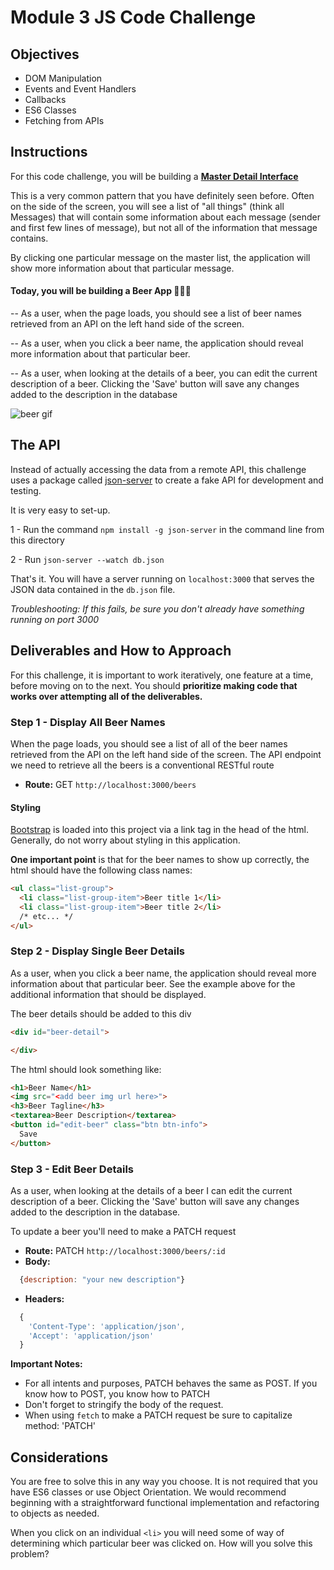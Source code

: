 # Module 3 JS Code Challenge

## Objectives

- DOM Manipulation
- Events and Event Handlers
- Callbacks
- ES6 Classes
- Fetching from APIs

## Instructions

For this code challenge, you will be building a **[Master Detail Interface](Master-Detail.png)**

This is a very common pattern that you have definitely seen before. Often on the side of the screen, you will see a list of "all things" (think all Messages) that will contain some information about each message (sender and first few lines of message), but not all of the information that message contains.

By clicking one particular message on the master list, the application will show more information about that particular message.

#### Today, you will be building a Beer App 🍺🍺🍺

-- As a user, when the page loads, you should see a list of beer names retrieved from an API on the left hand side of the screen.

-- As a user, when you click a beer name, the application should reveal more information about that particular beer.

-- As a user, when looking at the details of a beer, you can edit the current description of a beer. Clicking the 'Save' button will save any changes added to the description in the database

![beer gif](code-challenge-mod-iii-round-ii.gif)

## The API

Instead of actually accessing the data from a remote API, this challenge uses a package called [json-server](https://github.com/typicode/json-server) to create a fake API for development and testing.

It is very easy to set-up.

1 - Run the command `npm install -g json-server` in the command line from this directory

2 - Run  `json-server --watch db.json`

That's it. You will have a server running on `localhost:3000` that serves the JSON data contained in the `db.json` file.

*Troubleshooting: If this fails, be sure you don't already have something running on port 3000*

## Deliverables and How to Approach

For this challenge, it is important to work iteratively, one feature at a time, before moving on to the next. You should **prioritize making code that works over attempting all of the deliverables.**

### Step 1 - Display All Beer Names

When the page loads, you should see a list of all of the beer names retrieved from the API on the left hand side of the screen. The API endpoint we need to retrieve all the beers is a conventional RESTful route

* **Route:** GET `http://localhost:3000/beers`

#### Styling

[Bootstrap](https://getbootstrap.com/docs/3.3/components/#list-group) is loaded into this project via a link tag in the head of the html. Generally, do not worry about styling in this application.

**One important point** is that for the beer names to show up correctly, the html should have the following class names:

```html
<ul class="list-group">
  <li class="list-group-item">Beer title 1</li>
  <li class="list-group-item">Beer title 2</li>
  /* etc... */
</ul>
```

### Step 2 - Display Single Beer Details

As a user, when you click a beer name, the application should reveal more information about that particular beer. 
See the example above for the additional information that should be displayed. 

The beer details should be added to this div

```html
<div id="beer-detail">

</div>
```
The html should look something like:

```html
<h1>Beer Name</h1>
<img src="<add beer img url here>">
<h3>Beer Tagline</h3>
<textarea>Beer Description</textarea>
<button id="edit-beer" class="btn btn-info">
  Save
</button>
```

### Step 3 - Edit Beer Details

As a user, when looking at the details of a beer I can edit the current description of a beer. Clicking the 'Save' button will save any changes added to the description in the database.

To update a beer you'll need to make a PATCH request
* **Route:** PATCH `http://localhost:3000/beers/:id`
* **Body:**
```js
  {description: "your new description"}
```
* **Headers:**
```js
  {
    'Content-Type': 'application/json',
    'Accept': 'application/json'
  }
  ```

  **Important Notes:**
  * For all intents and purposes, PATCH behaves the same as POST. If you know how to POST, you know how to PATCH
  * Don't forget to stringify the body of the request.
  * When using `fetch` to make a PATCH request be sure to capitalize method: 'PATCH'


## Considerations

You are free to solve this in any way you choose. It is not required that you have ES6 classes or use Object Orientation. We would recommend beginning with a straightforward functional implementation and refactoring to objects as needed.

When you click on an individual `<li>` you will need some of way of determining which particular beer was clicked on. How will you solve this problem?
